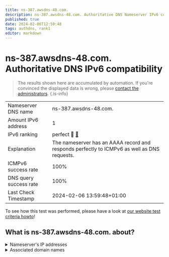 ```yaml
---
title: ns-387.awsdns-48.com.
description: ns-387.awsdns-48.com. Authoritative DNS Nameserver IPv6 compatibility
published: true
date: 2024-02-06T12:59:48
tags: authdns, rank1
editor: markdown
---
```


# ns-387.awsdns-48.com. Authoritative DNS IPv6 compatibility

> The results shown here are accumulated by automation. If you're convinced the displayed data is wrong, please [contact the administrators](/howto/chat). 
{.is-info}




|   |   |
| - | - |
| Nameserver DNS name | ns-387.awsdns-48.com.
| Amount IPv6 address | 1
| IPv6 ranking | perfect :1st_place_medal: [🔗](/howto/ranking) |
| Explanation | The nameserver has an AAAA record and responds perfectly to ICMPv6 as well as DNS requests. |
| ICMPv6 success rate | 100%|
| DNS query success rate | 100% |
| Last Check Timestamp | 2024-02-06 13:59:48+01:00 |

To see how this test was performed, please have a look at [our website test criteria howto](/howto/testcriteria/authdns)!


## What is ns-387.awsdns-48.com. about?




<details>
<summary>Nameserver's IP addresses</summary>

2600:9000:5301:8300::1

</details>



<details>
<summary>Associated domain names</summary>

zoom.us

</details>

